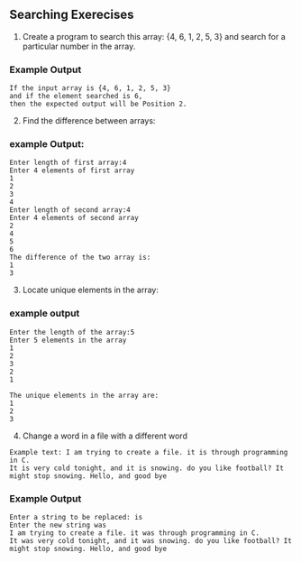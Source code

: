 ## Searching Exerecises

1. Create a program to search this array: {4, 6, 1, 2, 5, 3} and search for a particular number in the array. 

### Example Output
```
If the input array is {4, 6, 1, 2, 5, 3}
and if the element searched is 6,
then the expected output will be Position 2.
```
2. Find the difference between arrays:
### example Output:

``` 
Enter length of first array:4
Enter 4 elements of first array
1
2
3
4
Enter length of second array:4
Enter 4 elements of second array
2
4
5
6
The difference of the two array is:
1
3
```
3.  Locate unique elements in the array:

### example output
```
Enter the length of the array:5
Enter 5 elements in the array
1
2
3
2
1

The unique elements in the array are:
1
2
3
```
4. Change a word in a file with a different word
```
Example text: I am trying to create a file. it is through programming in C. 
It is very cold tonight, and it is snowing. do you like football? It might stop snowing. Hello, and good bye
```
### Example Output
```
Enter a string to be replaced: is
Enter the new string was
I am trying to create a file. it was through programming in C. 
It was very cold tonight, and it was snowing. do you like football? It might stop snowing. Hello, and good bye
```

